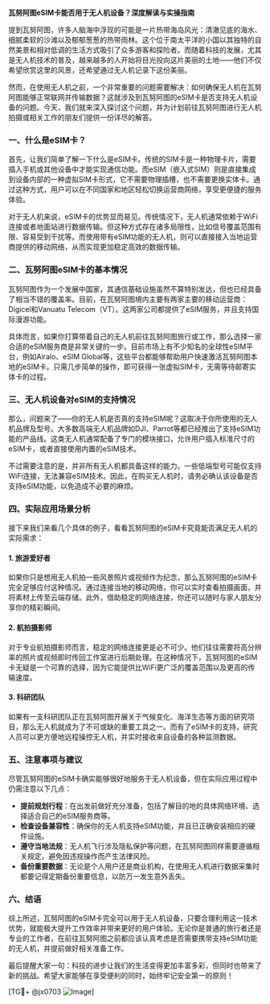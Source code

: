 **瓦努阿图eSIM卡能否用于无人机设备？深度解读与实操指南**

提到瓦努阿图，许多人脑海中浮现的可能是一片热带海岛风光：清澈见底的海水、细腻柔软的沙滩以及郁郁葱葱的热带雨林。这个位于南太平洋的小国以其独特的自然美景和相对低调的生活方式吸引了众多游客和探险者。而随着科技的发展，尤其是无人机技术的普及，越来越多的人开始将目光投向这片美丽的土地——他们不仅希望欣赏这里的风景，还希望通过无人机记录下这份美丽。

然而，在使用无人机之前，一个非常重要的问题需要解决：如何确保无人机在瓦努阿图能够正常联网并传输数据？这就涉及到瓦努阿图的eSIM卡是否支持无人机设备的问题。今天，我们就来深入探讨这个问题，并为计划前往瓦努阿图进行无人机拍摄或相关工作的朋友们提供一份详尽的解答。

### 一、什么是eSIM卡？

首先，让我们简单了解一下什么是eSIM卡。传统的SIM卡是一种物理卡片，需要插入手机或其他设备中才能实现通信功能。而eSIM（嵌入式SIM）则是直接集成到设备内部的一种虚拟SIM卡形式，它不需要物理插槽，也不需要更换实体卡。通过这种方式，用户可以在不同国家和地区轻松切换运营商网络，享受更便捷的服务体验。

对于无人机来说，eSIM卡的优势显而易见。传统情况下，无人机通常依赖于WiFi连接或者地面站进行数据传输。但这种方式存在诸多局限性，比如信号覆盖范围有限、容易受到干扰等。而使用带有eSIM功能的无人机，则可以直接接入当地运营商提供的移动网络，从而实现更加稳定高效的数据传输。

### 二、瓦努阿图eSIM卡的基本情况

瓦努阿图作为一个发展中国家，其通信基础设施虽然不算特别发达，但也已经具备了相当不错的覆盖率。目前，在瓦努阿图境内主要有两家主要的移动运营商：Digicel和Vanuatu Telecom（VT）。这两家公司都提供了eSIM服务，并且支持国际漫游功能。

具体而言，如果你打算带着自己的无人机前往瓦努阿图旅行或工作，那么选择一家合适的eSIM服务商是非常关键的一步。目前市场上有不少知名的全球性eSIM平台，例如Airalo、eSIM Global等，这些平台都能够帮助用户快速激活瓦努阿图本地的eSIM卡。只需几步简单的操作，即可获得一张虚拟SIM卡，无需等待邮寄实体卡的过程。

### 三、无人机设备对eSIM的支持情况

那么，问题来了——你的无人机是否真的支持eSIM呢？这取决于你所使用的无人机品牌及型号。大多数高端无人机品牌如DJI、Parrot等都已经推出了支持eSIM功能的产品线。这类无人机通常配备了专门的模块接口，允许用户插入标准尺寸的eSIM卡，或者直接使用内置的eSIM技术。

不过需要注意的是，并非所有无人机都具备这样的能力。一些低端型号可能仅支持WiFi连接，无法兼容eSIM技术。因此，在购买无人机时，请务必确认该设备是否支持eSIM功能，以免造成不必要的麻烦。

### 四、实际应用场景分析

接下来我们来看几个具体的例子，看看瓦努阿图的eSIM卡究竟能否满足无人机的实际需求：

#### 1. 旅游爱好者
如果你只是想用无人机拍一些风景照片或视频作为纪念，那么瓦努阿图的eSIM卡完全足够应付这种情况。通过连接当地的移动网络，你可以实时查看拍摄画面，并将素材上传至云端存储。此外，借助稳定的网络连接，你还可以随时与家人朋友分享你的精彩瞬间。

#### 2. 航拍摄影师
对于专业航拍摄影师而言，稳定的网络连接更是必不可少。他们往往需要将高分辨率的照片或视频即时传回工作室进行后期处理。在这种情况下，瓦努阿图的eSIM卡无疑是一个可靠的选择，因为它能提供比WiFi更广泛的覆盖范围以及更高的传输速度。

#### 3. 科研团队
如果有一支科研团队正在瓦努阿图开展关于气候变化、海洋生态等方面的研究项目，那么无人机就成为了不可或缺的重要工具之一。而有了eSIM卡的支持，研究人员可以更方便地远程操控无人机，并实时接收来自设备的各种监测数据。

### 五、注意事项与建议

尽管瓦努阿图的eSIM卡确实能够很好地服务于无人机设备，但在实际应用过程中仍需注意以下几点：

- **提前规划行程**：在出发前做好充分准备，包括了解目的地的具体网络环境、选择适合自己的eSIM服务商等。
- **检查设备兼容性**：确保你的无人机支持eSIM功能，并且已正确安装相应的硬件设施。
- **遵守当地法规**：无人机飞行涉及隐私保护等问题，在瓦努阿图同样需要遵循相关规定，避免因违规操作而产生法律风险。
- **备份重要数据**：无论是个人用户还是商业机构，在使用无人机进行数据采集时都要记得定期备份重要信息，以防万一发生意外丢失。

### 六、结语

综上所述，瓦努阿图的eSIM卡完全可以用于无人机设备，只要合理利用这一技术优势，就能极大提升工作效率并带来更好的用户体验。无论你是普通的旅行者还是专业的工作者，在前往瓦努阿图之前都应该认真考虑是否需要携带支持eSIM功能的无人机，并提前做好相关准备工作。

最后提醒大家一句：科技的进步让我们的生活变得更加丰富多彩，但同时也带来了新的挑战。希望大家能够在享受便利的同时，始终牢记安全第一的原则！

[TG💪+ @jx0703 ![Image](https://github.com/user-attachments/assets/dbca1d08-cadb-493c-b0ec-ad6f7a83f270)]